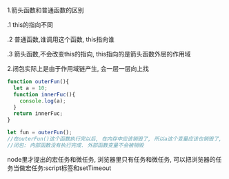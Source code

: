 1.箭头函数和普通函数的区别

  .1 this的指向不同

  .2 普通函数,谁调用这个函数, this指向谁

  .3 箭头函数,不会改变this的指向, this指向的是箭头函数外层的作用域



2.闭包实际上是由于作用域链产生, 会一层一层向上找 

```javascript
function outerFun(){
  let a = 10;
  function innerFuc(){
    console.log(a);
  }
  return innerFuc;
}

let fun = outerFun();
//在outerFun()这个函数执行完以后, 在内存中应该销毁了, 所以a这个变量应该也销毁了, 但是执行fun(); 仍然可以打印出a的值
//闭包: 内部函数没有执行完成. 外部函数变量不会被销毁
```







node里才提出的宏任务和微任务, 浏览器里只有任务和微任务, 可以把浏览器的任务当做宏任务:script标签和setTimeout

